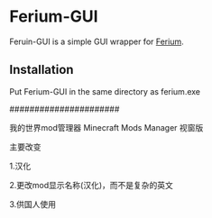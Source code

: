 # Ferium-GUI

Feruin-GUI is a simple GUI wrapper for [Ferium](https://github.com/gorilla-devs/ferium).

## Installation

Put Ferium-GUI in the same directory as ferium.exe

######################


我的世界mod管理器 Minecraft Mods Manager 视窗版

主要改变

1.汉化

2.更改mod显示名称(汉化)，而不是复杂的英文

3.供国人使用
